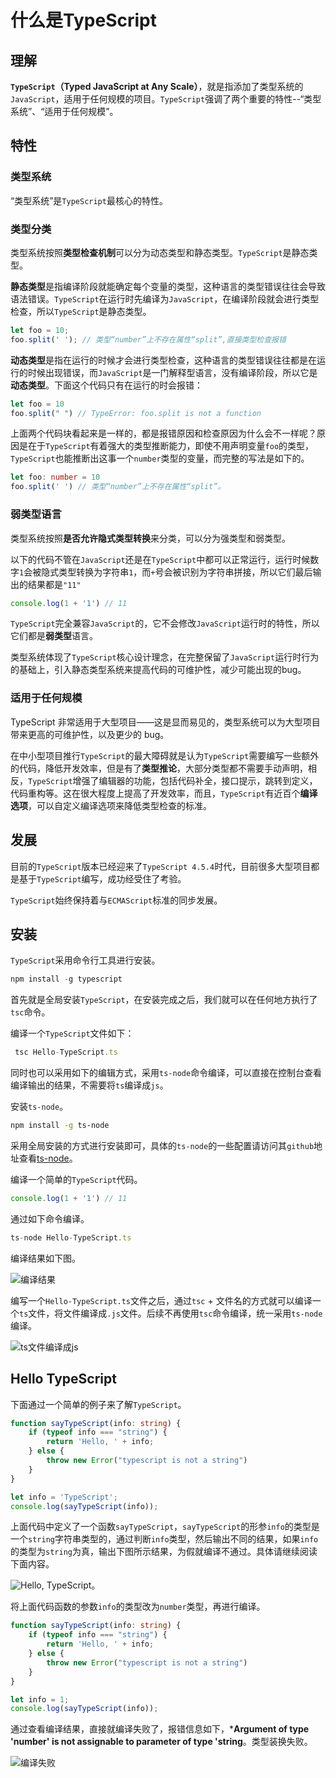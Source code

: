 # 什么是TypeScript

## 理解

**`TypeScript`（Typed JavaScript at Any Scale）**，就是指添加了类型系统的`JavaScript`，适用于任何规模的项目。`TypeScript`强调了两个重要的特性--“类型系统”、“适用于任何规模”。

## 特性

### 类型系统

“类型系统”是`TypeScript`最核心的特性。

### 类型分类

类型系统按照**类型检查机制**可以分为动态类型和静态类型。`TypeScript`是静态类型。

**静态类型**是指编译阶段就能确定每个变量的类型，这种语言的类型错误往往会导致语法错误。`TypeScript`在运行时先编译为`JavaScript`，在编译阶段就会进行类型检查，所以`TypeScript`是静态类型。

```ts
let foo = 10;
foo.split(' '); // 类型“number”上不存在属性“split”,直接类型检查报错
```

**动态类型**是指在运行的时候才会进行类型检查，这种语言的类型错误往往都是在运行的时候出现错误，而`JavaScript`是一门解释型语言，没有编译阶段，所以它是**动态类型**。下面这个代码只有在运行的时会报错：

```js
let foo = 10
foo.split(" ") // TypeError: foo.split is not a function
```

上面两个代码块看起来是一样的，都是报错原因和检查原因为什么会不一样呢？原因是在于`TypeScript`有着强大的类型推断能力，即使不用声明变量`foo`的类型，`TypeScript`也能推断出这事一个`number`类型的变量，而完整的写法是如下的。

```ts
let foo: number = 10
foo.split(' ') // 类型“number”上不存在属性“split”。
```

### 弱类型语言

类型系统按照**是否允许隐式类型转换**来分类，可以分为强类型和弱类型。

以下的代码不管在`JavaScript`还是在`TypeScript`中都可以正常运行，运行时候数字`1`会被隐式类型转换为字符串`1`，而`+`号会被识别为字符串拼接，所以它们最后输出的结果都是`"11"`

```js
console.log(1 + '1') // 11
```

`TypeScript`完全兼容`JavaScript`的，它不会修改`JavaScript`运行时的特性，所以它们都是**弱类型**语言。

类型系统体现了`TypeScript`核心设计理念，在完整保留了`JavaScript`运行时行为的基础上，引入静态类型系统来提高代码的可维护性，减少可能出现的bug。

### 适用于任何规模

TypeScript 非常适用于大型项目——这是显而易见的，类型系统可以为大型项目带来更高的可维护性，以及更少的 bug。

在中小型项目推行`TypeScript`的最大障碍就是认为`TypeScript`需要编写一些额外的代码，降低开发效率，但是有了**类型推论**，大部分类型都不需要手动声明，相反，`TypeScript`增强了编辑器的功能，包括代码补全，接口提示，跳转到定义，代码重构等。这在很大程度上提高了开发效率，而且，`TypeScript`有近百个**编译选项**，可以自定义编译选项来降低类型检查的标准。

## 发展

目前的`TypeScript`版本已经迎来了`TypeScript 4.5.4`时代，目前很多大型项目都是基于`TypeScript`编写，成功经受住了考验。

`TypeScript`始终保持着与`ECMAScript`标准的同步发展。

## 安装

`TypeScript`采用命令行工具进行安装。

```js
npm install -g typescript
```

首先就是全局安装`TypeScript`，在安装完成之后，我们就可以在任何地方执行了`tsc`命令。

编译一个`TypeScript`文件如下：

```ts
 tsc Hello-TypeScript.ts
```

同时也可以采用如下的编辑方式，采用`ts-node`命令编译，可以直接在控制台查看编译输出的结果，不需要将`ts`编译成`js`。

安装`ts-node`。

```sh
npm install -g ts-node
```

采用全局安装的方式进行安装即可，具体的`ts-node`的一些配置请访问其`github`地址查看[ts-node](https://github.com/TypeStrong/ts-node)。

编译一个简单的`TypeScript`代码。

```ts
console.log(1 + '1') // 11
```

通过如下命令编译。

```ts
ts-node Hello-TypeScript.ts
```

编译结果如下图。

![编译结果](https://raw.githubusercontent.com/dpy0912/PicGo/main/images/Roaming/picgo/2021/12/24/83c3c78a15aae0a28bb32e2831818a82-20211224160953-cf7b52.png)

编写一个`Hello-TypeScript.ts`文件之后，通过`tsc` + 文件名的方式就可以编译一个`ts`文件，将文件编译成`.js`文件。后续不再使用`tsc`命令编译，统一采用`ts-node`编译。

![ts文件编译成js](https://raw.githubusercontent.com/dpy0912/PicGo/main/Roaming/picgo/2021/12/24/5ceaf50382575e1dff9a4022a56be177-20211224153712-0fd7f3.png)

## Hello TypeScript

下面通过一个简单的例子来了解`TypeScript`。


```ts
function sayTypeScript(info: string) {
    if (typeof info === "string") {
        return 'Hello, ' + info;
    } else {
        throw new Error("typescript is not a string")
    }
}

let info = 'TypeScript';
console.log(sayTypeScript(info));
```

上面代码中定义了一个函数`sayTypeScript`，`sayTypeScript`的形参`info`的类型是一个`string`字符串类型的，通过判断`info`类型，然后输出不同的结果，如果`info`的类型为`string`为真，输出下图所示结果，为假就编译不通过。具体请继续阅读下面内容。

![Hello, TypeScript](https://raw.githubusercontent.com/dpy0912/PicGo/main/images/Roaming/picgo/2021/12/24/c18fe10dd7a02a83a392057bf0e310ee-20211224161454-9eb8bc.png)。

将上面代码函数的参数`info`的类型改为`number`类型，再进行编译。

```ts
function sayTypeScript(info: string) {
    if (typeof info === "string") {
        return 'Hello, ' + info;
    } else {
        throw new Error("typescript is not a string")
    }
}

let info = 1;
console.log(sayTypeScript(info));
```

通过查看编译结果，直接就编译失败了，报错信息如下，***Argument of type 'number' is not assignable to parameter of type 'string**。类型装换失败。

![编译失败](https://raw.githubusercontent.com/dpy0912/PicGo/main/images/Roaming/picgo/2021/12/24/445f960306a75be2268212bbe38d471f-20211224161906-1d2f36.png)